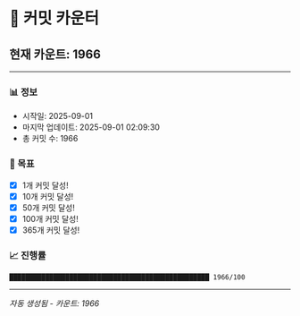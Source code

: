 # 🔢 커밋 카운터

## 현재 카운트: 1966

---

### 📊 정보
- 시작일: 2025-09-01
- 마지막 업데이트: 2025-09-01 02:09:30
- 총 커밋 수: 1966

### 🎯 목표
- [x] 1개 커밋 달성!
- [x] 10개 커밋 달성!
- [x] 50개 커밋 달성!
- [x] 100개 커밋 달성!
- [x] 365개 커밋 달성!

### 📈 진행률
```
██████████████████████████████████████████████████ 1966/100
```

---
*자동 생성됨 - 카운트: 1966*
